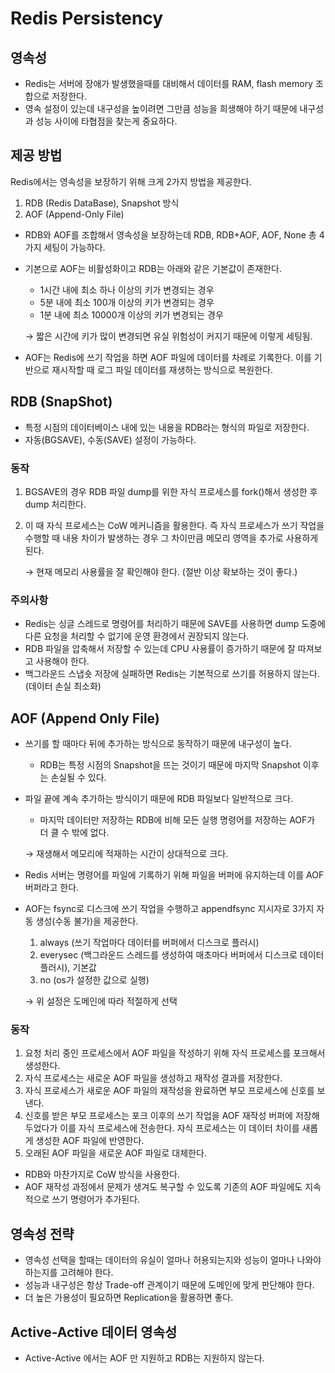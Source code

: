 # Redis Persistency



## 영속성

- Redis는 서버에 장애가 발생했을때를 대비해서 데이터를 RAM, flash memory 조합으로 저장한다.
- 영속 설정이 있는데 내구성을 높이려면 그만큼 성능을 희생해야 하기 때문에 내구성과 성능 사이에 타협점을 찾는게 중요하다.



## 제공 방법

Redis에서는 영속성을 보장하기 위해 크게 2가지 방법을 제공한다.

1. RDB (Redis DataBase), Snapshot 방식
2. AOF (Append-Only File)

- RDB와 AOF를 조합해서 영속성을 보장하는데 RDB, RDB+AOF, AOF, None 총 4가지 세팅이 가능하다.

- 기본으로 AOF는 비활성화이고 RDB는 아래와 같은 기본값이 존재한다.

  - 1시간 내에 최소 하나 이상의 키가 변경되는 경우
  - 5분 내에 최소 100개 이상의 키가 변경되는 경우
  - 1분 내에 최소 10000개 이상의 키가 변경되는 경우

  → 짧은 시간에 키가 많이 변경되면 유실 위험성이 커지기 때문에 이렇게 세팅됨.

- AOF는 Redis에 쓰기 작업을 하면 AOF 파일에 데이터를 차례로 기록한다. 이를 기반으로 재시작할 때 로그 파일 데이터를 재생하는 방식으로 복원한다.



## RDB (SnapShot)

- 특정 시점의 데이터베이스 내에 있는 내용을 RDB라는 형식의 파일로 저장한다.
- 자동(BGSAVE), 수동(SAVE) 설정이 가능하다.

### 동작

1. BGSAVE의 경우 RDB 파일 dump를 위한 자식 프로세스를 fork()해서 생성한 후 dump 처리한다.

2. 이 때 자식 프로세스는 CoW 메커니즘을 활용한다. 즉 자식 프로세스가 쓰기 작업을 수행할 때 내용 차이가 발생하는 경우 그 차이만큼 메모리 영역을 추가로 사용하게 된다.

   → 현재 메모리 사용률을 잘 확인해야 한다. (절반 이상 확보하는 것이 좋다.)

### 주의사항

- Redis는 싱글 스레드로 명령어를 처리하기 때문에 SAVE를 사용하면 dump 도중에 다른 요청을 처리할 수 없기에 운영 환경에서 권장되지 않는다.
- RDB 파일을 압축해서 저장할 수 있는데 CPU 사용률이 증가하기 때문에 잘 따져보고 사용해야 한다.
- 백그라운드 스냅숏 저장에 실패하면 Redis는 기본적으로 쓰기를 허용하지 않는다. (데이터 손실 최소화)



## AOF (Append Only File)

- 쓰기를 할 때마다 뒤에 추가하는 방식으로 동작하기 때문에 내구성이 높다.

  - RDB는 특정 시점의 Snapshot을 뜨는 것이기 때문에 마지막 Snapshot 이후는 손실될 수 있다.

- 파일 끝에 계속 추가하는 방식이기 때문에 RDB 파일보다 일반적으로 크다.

  - 마지막 데이터만 저장하는 RDB에 비해 모든 실행 명령어를 저장하는 AOF가 더 클 수 밖에 없다.

  → 재생해서 메모리에 적재하는 시간이 상대적으로 크다.

- Redis 서버는 명령어를 파일에 기록하기 위해 파일을 버퍼에 유지하는데 이를 AOF 버퍼라고 한다.

- AOF는 fsync로 디스크에 쓰기 작업을 수행하고 appendfsync 지시자로 3가지 자동 생성(수동 불가)을 제공한다.

  1. always (쓰기 작업마다 데이터를 버퍼에서 디스크로 플러시)
  2. everysec (백그라운드 스레드를 생성하여 매초마다 버퍼에서 디스크로 데이터 플러시), 기본값
  3. no (os가 설정한 값으로 실행)

  → 위 설정은 도메인에 따라 적절하게 선택

### 동작

1. 요청 처리 중인 프로세스에서 AOF 파일을 작성하기 위해 자식 프로세스를 포크해서 생성한다.
2. 자식 프로세스는 새로운 AOF 파일을 생성하고 재작성 결과를 저장한다.
3. 자식 프로세스가 새로운 AOF 파일의 재작성을 완료하면 부모 프로세스에 신호를 보낸다.
4. 신호를 받은 부모 프로세스는 포크 이후의 쓰기 작업을 AOF 재작성 버퍼에 저장해두었다가 이를 자식 프로세스에 전송한다. 자식 프로세스는 이 데이터 차이를 새롭게 생성한 AOF 파일에 반영한다.
5. 오래된 AOF 파일을 새로운 AOF 파일로 대체한다.

- RDB와 마찬가지로 CoW 방식을 사용한다.
- AOF 재작성 과정에서 문제가 생겨도 복구할 수 있도록 기존의 AOF 파일에도 지속적으로 쓰기 명령어가 추가된다.



## 영속성 전략

- 영속성 선택을 할때는 데이터의 유실이 얼마나 허용되는지와 성능이 얼마나 나와야 하는지를 고려해야 한다.
- 성능과 내구성은 항상 Trade-off 관계이기 때문에 도메인에 맞게 판단해야 한다.
- 더 높은 가용성이 필요하면 Replication을 활용하면 좋다.



## Active-Active 데이터 영속성

- Active-Active 에서는 AOF 만 지원하고 RDB는 지원하지 않는다.